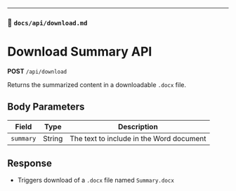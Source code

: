 
---

### 📂 `docs/api/download.md`


# Download Summary API

**POST** `/api/download`

Returns the summarized content in a downloadable `.docx` file.

## Body Parameters

| Field     | Type   | Description         |
|-----------|--------|---------------------|
| `summary` | String | The text to include in the Word document |

## Response

- Triggers download of a `.docx` file named `Summary.docx`
